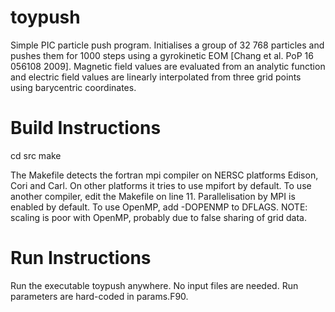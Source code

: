 # toypush
Simple PIC particle push program. Initialises a group of 32 768 particles and pushes them for 1000 steps using a gyrokinetic EOM [Chang et al. PoP 16 056108 2009]. Magnetic field values are evaluated from an analytic function and electric field values are linearly interpolated from three grid points using barycentric coordinates.

# Build Instructions
cd src
make

The Makefile detects the fortran mpi compiler on NERSC platforms Edison, Cori and Carl. On other platforms it tries to use mpifort by default. To use another compiler, edit the Makefile on line 11. Parallelisation by MPI is enabled by default. To use OpenMP, add -DOPENMP to DFLAGS. NOTE: scaling is poor with OpenMP, probably due to false sharing of grid data.

# Run Instructions
Run the executable toypush anywhere. No input files are needed. Run parameters are hard-coded in params.F90.